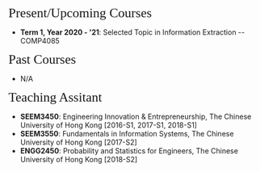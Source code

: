 
<p><span style="font-family:georgia,serif;"><span style="font-size:26px;">Present/Upcoming Courses</span></span></p>

- **Term 1, Year 2020 - '21**: Selected Topic in Information Extraction -- COMP4085 
&emsp; 

<p><span style="font-family:georgia,serif;"><span style="font-size:26px;">Past Courses</span></span></p>

- N/A
&emsp; 

<p><span style="font-family:georgia,serif; font-size:26px;">Teaching Assitant</span></p>

- **SEEM3450**: Engineering Innovation & Entrepreneurship, The Chinese University of Hong Kong [2016-S1, 2017-S1, 2018-S1]
- **SEEM3550**: Fundamentals in Information Systems, The Chinese University of Hong Kong [2017-S2]
- **ENGG2450**: Probability and Statistics for Engineers, The Chinese University of Hong Kong [2018-S2]

